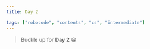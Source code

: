 ```yaml
---
title: Day 2

tags: ["robocode", "contents", "cs", "intermediate"]
---
```


> Buckle up for **Day 2** 😀
